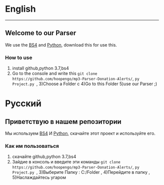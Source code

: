 # English
-----------
## Welcome to our Parser

We use the [BS4](https://pypi.org/project/bs4/) and [Python](https://www.python.org/), download this for use this.

### How to use
1) install github,python 3.7,bs4
2) Go to the console and write this ``` git clone https://github.com/hoopengo/mp3-Parser-Donation-Alerts/ ```,
  ```py Project.py ```,
3)Choose a Folder c
4)Go to this Folder
5)use our Parser ;)

# Русский
## Приветствую в нашем репозитории
Мы используем [BS4](https://pypi.org/project/bs4/) И [Python](https://www.python.org/), скачайте этот проект и используйте его.

### Как им пользоваться
1) скачайте github,python 3.7,bs4
2) Зайдие в консоль и введите эти команды ``` git clone https://github.com/hoopengo/mp3-Parser-Donation-Alerts/ ```,
  ```py Project.py ```, 3)Выберите Папку : C:/Folder , 4)Перейдите в папку , 5)Наслаждайтесь угаром
